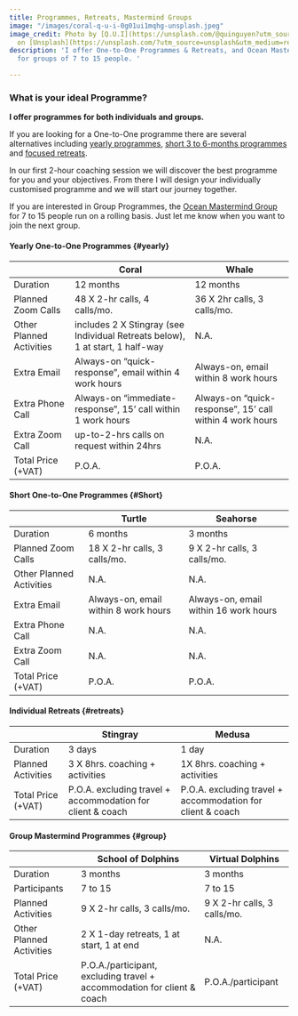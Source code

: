 ```yaml
---
title: Programmes, Retreats, Mastermind Groups
image: "/images/coral-q-u-i-0g01ui1mqhg-unsplash.jpeg"
image_credit: Photo by [Q.U.I](https://unsplash.com/@quinguyen?utm_source=unsplash&utm_medium=referral&utm_content=creditCopyText)
  on [Unsplash](https://unsplash.com/?utm_source=unsplash&utm_medium=referral&utm_content=creditCopyText)
description: 'I offer One-to-One Programmes & Retreats, and Ocean Mastermind programmes
  for groups of 7 to 15 people. '

---
```

### What is your ideal Programme?

**I offer programmes for both individuals and groups.**

If you are looking for a One-to-One programme there are several alternatives including [yearly programmes](#yearly), [short 3 to 6-months programmes](#short) and [focused retreats](#retreats).

In our first 2-hour coaching session we will discover the best programme for you and your objectives. From there I will design your individually customised programme and we will start our journey together.

If you are interested in Group Programmes, the [Ocean Mastermind Group](#group) for 7 to 15 people run on a rolling basis. Just let me know when you want to join the next group.

#### Yearly One-to-One Programmes {#yearly}

|  | Coral | Whale |
| --- | --- | --- |
| Duration | 12 months | 12 months |
| Planned Zoom Calls | 48 X 2-hr calls, 4 calls/mo. | 36 X 2hr calls, 3 calls/mo. |
| Other Planned Activities | includes 2 X Stingray (see Individual Retreats below), 1 at start, 1 half-way | N.A. |
| Extra Email | Always-on “quick-response”, email within 4 work hours | Always-on, email within 8 work hours |
| Extra Phone Call | Always-on “immediate-response”, 15’ call within 1 work hours | Always-on “quick-response”, 15’ call within 4 work hours |
| Extra Zoom Call | up-to-2-hrs calls on request within 24hrs | N.A. |
| Total Price (+VAT) | P.O.A. | P.O.A. |

#### Short One-to-One Programmes {#Short}

|  | Turtle | Seahorse |
| --- | --- | --- |
| Duration | 6 months | 3 months |
| Planned Zoom Calls | 18 X 2-hr calls, 3 calls/mo. | 9 X 2-hr calls, 3 calls/mo. |
| Other Planned Activities | N.A. | N.A. |
| Extra Email | Always-on, email within 8 work hours | Always-on, email within 16 work hours |
| Extra Phone Call | N.A. | N.A. |
| Extra Zoom Call | N.A. | N.A. |
| Total Price (+VAT) | P.O.A. | P.O.A. |

#### Individual Retreats {#retreats}

|  | Stingray | Medusa |
| --- | --- | --- |
| Duration | 3 days | 1 day |
| Planned Activities | 3 X 8hrs. coaching + activities | 1X 8hrs. coaching + activities |
| Total Price (+VAT) | P.O.A. excluding travel + accommodation for client & coach | P.O.A. excluding travel + accommodation for client & coach |

#### Group Mastermind Programmes {#group}

|  | School of Dolphins | Virtual Dolphins |
| --- | --- | --- |
| Duration | 3 months | 3 months |
| Participants | 7 to 15 | 7 to 15 |
| Planned Activities | 9 X 2-hr calls, 3 calls/mo. | 9 X 2-hr calls, 3 calls/mo. |
| Other Planned Activities | 2 X 1-day retreats, 1 at start, 1 at end | N.A. |
| Total Price (+VAT) | P.O.A./participant, excluding travel + accommodation for client & coach | P.O.A./participant |